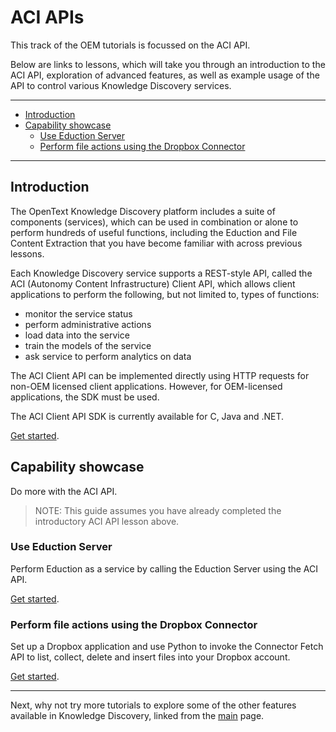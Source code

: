 # ACI APIs

This track of the OEM tutorials is focussed on the ACI API.  

Below are links to lessons, which will take you through an introduction to the ACI API, exploration of advanced features, as well as example usage of the API to control various Knowledge Discovery services.

---

- [Introduction](#introduction)
- [Capability showcase](#capability-showcase)
  - [Use Eduction Server](#use-eduction-server)
  - [Perform file actions using the Dropbox Connector](#perform-file-actions-using-the-dropbox-connector)

---

## Introduction

The OpenText Knowledge Discovery platform includes a suite of components (services), which can be used in combination or alone to perform hundreds of useful functions, including the Eduction and File Content Extraction that you have become familiar with across previous lessons.

Each Knowledge Discovery service supports a REST-style API, called the ACI (Autonomy Content Infrastructure) Client API, which allows client applications to perform the following, but not limited to, types of functions:

- monitor the service status
- perform administrative actions
- load data into the service
- train the models of the service
- ask service to perform analytics on data

The ACI Client API can be implemented directly using HTTP requests for non-OEM licensed client applications.  However, for OEM-licensed applications, the SDK must be used.

The ACI Client API SDK is currently available for C, Java and .NET.

[Get started](./introduction.md).

## Capability showcase

Do more with the ACI API.

> NOTE: This guide assumes you have already completed the introductory ACI API lesson above.

### Use Eduction Server

Perform Eduction as a service by calling the Eduction Server using the ACI API.

[Get started](../eduction/eduction_server.md).

### Perform file actions using the Dropbox Connector

Set up a Dropbox application and use Python to invoke the Connector Fetch API to list, collect, delete and insert files into your Dropbox account.

[Get started](./dropbox_connector.md).

---

Next, why not try more tutorials to explore some of the other features available in Knowledge Discovery, linked from the [main](../README.md#capability-showcase-examples) page.
